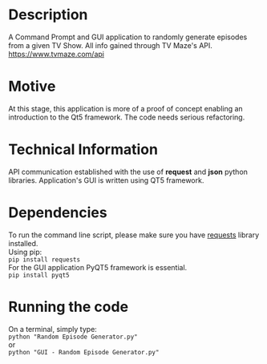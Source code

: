 # Description
A Command Prompt and GUI application to randomly generate episodes from a given TV Show.
All info gained through TV Maze's API.
https://www.tvmaze.com/api

# Motive
At this stage, this application is more of a proof of concept enabling an introduction to the Qt5 framework. The code needs serious refactoring.

# Technical Information
API communication established with the use of **request** and **json** python libraries. Application's GUI is written using QT5 framework.

# Dependencies
To run the command line script, please make sure you have [requests](https://pypi.org/project/requests/) library installed.\
Using pip:\
`pip install requests`\
For the GUI application PyQT5 framework is essential.\
`pip install pyqt5`

# Running the code
On a terminal, simply type:\
`python "Random Episode Generator.py"`\
or\
`python "GUI - Random Episode Generator.py"`
